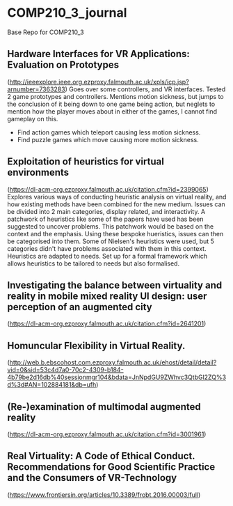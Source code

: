 # COMP210_3_journal
Base Repo for COMP210_3

## Hardware Interfaces for VR Applications: Evaluation on Prototypes
(http://ieeexplore.ieee.org.ezproxy.falmouth.ac.uk/xpls/icp.jsp?arnumber=7363283)
Goes over some controllers, and VR interfaces. Tested 2 game prototypes and controllers. Mentions motion sickness, but jumps to the conclusion of it being down to one game being action, but neglets to mention how the player moves about in either of the games, I cannot find gameplay on this.

- Find action games which teleport causing less motion sickness.
- Find puzzle games which move causing more motion sickness.

## Exploitation of heuristics for virtual environments
(https://dl-acm-org.ezproxy.falmouth.ac.uk/citation.cfm?id=2399065)
Explores various ways of conducting heuristic analysis on virtual reality, and how existing methods have been combined for the new medium. Issues can be divided into 2 main categories, display related, and interactivity. A patchwork of heuristics like some of the papers have used has been suggested to uncover problems. This patchwork would be based on the context and the emphasis. Using these bespoke hueristics, issues can then be categorised into them. Some of Nielsen's heuristics were used, but 5 categories didn't have problems associated with them in this context. Heuristics are adapted to needs. Set up for a formal framework which allows heuristics to be tailored to needs but also formalised.

## Investigating the balance between virtuality and reality in mobile mixed reality UI design: user perception of an augmented city
(https://dl-acm-org.ezproxy.falmouth.ac.uk/citation.cfm?id=2641201)

## Homuncular Flexibility in Virtual Reality.
(http://web.b.ebscohost.com.ezproxy.falmouth.ac.uk/ehost/detail/detail?vid=0&sid=53c4d7a0-70c2-4309-b184-4b79be2d16db%40sessionmgr104&bdata=JnNpdGU9ZWhvc3QtbGl2ZQ%3d%3d#AN=102884181&db=ufh)

## (Re-)examination of multimodal augmented reality
(https://dl-acm-org.ezproxy.falmouth.ac.uk/citation.cfm?id=3001961)

## Real Virtuality: A Code of Ethical Conduct. Recommendations for Good Scientific Practice and the Consumers of VR-Technology
(https://www.frontiersin.org/articles/10.3389/frobt.2016.00003/full)
